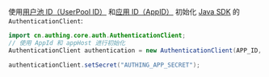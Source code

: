 使用[用户池 ID（UserPool ID）](/guides/faqs/get-userpool-id-and-secret.md) 和[应用 ID（AppID）](/guides/faqs/get-app-id-and-secret.md) 初始化 [Java SDK](/reference/sdk-for-java/) 的 `AuthenticationClient`:

```java
import cn.authing.core.auth.AuthenticationClient;
// 使用 AppId 和 appHost 进行初始化
AuthenticationClient authentication = new AuthenticationClient(APP_ID, APP_HOST);

authenticationClient.setSecret("AUTHING_APP_SECRET");
```
